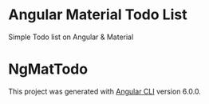 # Angular Material Todo List

Simple Todo list on Angular & Material

# NgMatTodo

This project was generated with [Angular CLI](https://github.com/angular/angular-cli) version 6.0.0.
